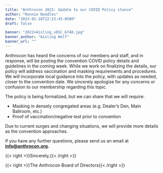 ```yaml
---
title: "Anthrocon 2023: Update to our COVID Policy stance"
author: "Ronnie Noodles"
date: "2023-01-18T22:23:45-0500"
draft: false

banner: "2022+Aisling_sDSC_6748.jpg"
banner_author: "Aisling Wolf"
banner_url: ""
---
```


Anthrocon has heard the concerns of our members and staff, and in response, will be posting the convention COVID policy details and guidelines in the coming week. While we work on finalizing the details, our policy will address vaccination and masking requirements and procedures. We will incorporate local guidance into the policy, with updates as needed, closer to the convention date.  We sincerely apologize for any concerns or confusion to our membership regarding this topic.

The policy is being formalized, but we can share that we will require:

- Masking in densely congregated areas (e.g. Dealer’s Den, Main Ballroom, etc.)
- Proof of vaccination/negative test prior to convention

Due to current surges and changing situations, we will provide more details as the convention approaches.

If you have any further questions, please send us an email at **info@anthrocon.org.**

{{< right >}}Sincerely,{{< /right >}}

{{< right >}}The Anthrocon Board of Directors{{< /right >}}
